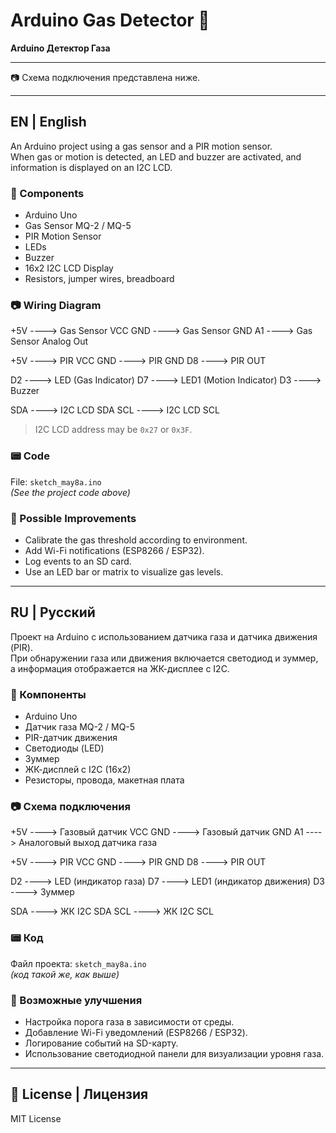 # Arduino Gas Detector 🚨  
**Arduino Детектор Газа**

---


📷 Схема подключения представлена ниже.  

---

## EN | English

An Arduino project using a gas sensor and a PIR motion sensor.  
When gas or motion is detected, an LED and buzzer are activated, and information is displayed on an I2C LCD.

### 🔧 Components

- Arduino Uno  
- Gas Sensor MQ-2 / MQ-5  
- PIR Motion Sensor  
- LEDs  
- Buzzer  
- 16x2 I2C LCD Display  
- Resistors, jumper wires, breadboard  

### 📷 Wiring Diagram

 +5V ----> Gas Sensor VCC
 GND ----> Gas Sensor GND
 A1  ----> Gas Sensor Analog Out
 
 +5V ----> PIR VCC
 GND ----> PIR GND
 D8  ----> PIR OUT
 
 D2  ----> LED (Gas Indicator)
 D7  ----> LED1 (Motion Indicator)
 D3  ----> Buzzer
 
 SDA ----> I2C LCD SDA
 SCL ----> I2C LCD SCL

> I2C LCD address may be `0x27` or `0x3F`.

### 📟 Code

File: `sketch_may8a.ino`  
*(See the project code above)*

### 🚀 Possible Improvements

- Calibrate the gas threshold according to environment.  
- Add Wi-Fi notifications (ESP8266 / ESP32).  
- Log events to an SD card.  
- Use an LED bar or matrix to visualize gas levels.  

---

## RU | Русский

Проект на Arduino с использованием датчика газа и датчика движения (PIR).  
При обнаружении газа или движения включается светодиод и зуммер, а информация отображается на ЖК-дисплее с I2C.

### 🔧 Компоненты

- Arduino Uno  
- Датчик газа MQ-2 / MQ-5  
- PIR-датчик движения  
- Светодиоды (LED)  
- Зуммер  
- ЖК-дисплей с I2C (16x2)  
- Резисторы, провода, макетная плата  

### 📷 Схема подключения

 +5V ----> Газовый датчик VCC
 GND ----> Газовый датчик GND
 A1  ----> Аналоговый выход датчика газа
 
 +5V ----> PIR VCC
 GND ----> PIR GND
 D8  ----> PIR OUT
 
 D2  ----> LED (индикатор газа)
 D7  ----> LED1 (индикатор движения)
 D3  ----> Зуммер
 
 SDA ----> ЖК I2C SDA
 SCL ----> ЖК I2C SCL

### 📟 Код

Файл проекта: `sketch_may8a.ino`  
*(код такой же, как выше)*

### 🚀 Возможные улучшения

- Настройка порога газа в зависимости от среды.  
- Добавление Wi-Fi уведомлений (ESP8266 / ESP32).  
- Логирование событий на SD-карту.  
- Использование светодиодной панели для визуализации уровня газа.  

---

## 📌 License | Лицензия

MIT License
